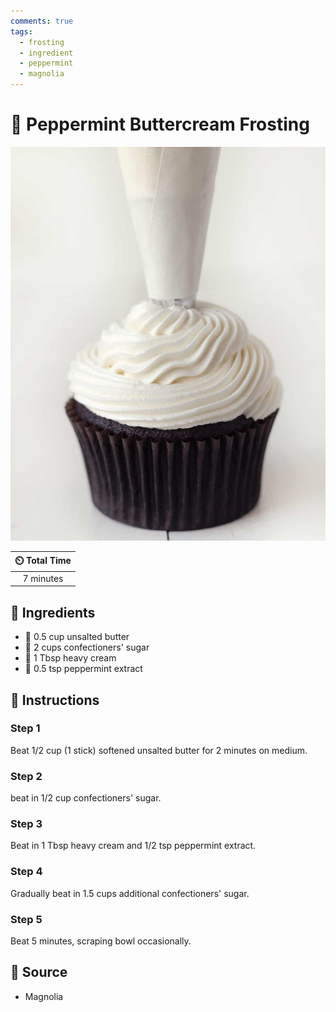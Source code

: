 ```yaml
---
comments: true
tags:
  - frosting
  - ingredient
  - peppermint
  - magnolia
---
```

# :candy: Peppermint Buttercream Frosting

![Peppermint Buttercream Frosting](../../assets/images/peppermint-buttercream-frosting.jpg)

| :timer_clock: Total Time |
|:-----------------------: |
| 7 minutes |

## :salt: Ingredients

- :butter: 0.5 cup unsalted butter
- :candy: 2 cups confectioners' sugar
- :icecream: 1 Tbsp heavy cream
- :candy: 0.5 tsp peppermint extract

## :pencil: Instructions

### Step 1

Beat 1/2 cup (1 stick) softened unsalted butter for 2 minutes on medium.

### Step 2

beat in 1/2 cup confectioners' sugar.

### Step 3

Beat in 1 Tbsp heavy cream and 1/2 tsp peppermint extract.

### Step 4

Gradually beat in 1.5 cups additional confectioners' sugar.

### Step 5

Beat 5 minutes, scraping bowl occasionally.

## :link: Source

- Magnolia
